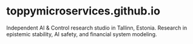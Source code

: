 # toppymicroservices.github.io
Independent AI &amp; Control research studio in Tallinn, Estonia. Research in epistemic stability, AI safety, and financial system modeling.
